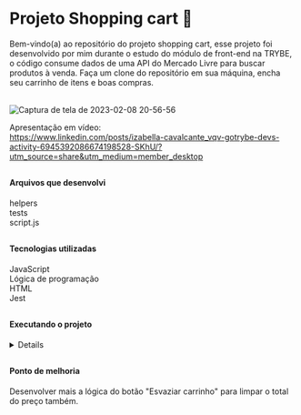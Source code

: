 # Projeto Shopping cart  🛒
Bem-vindo(a) ao repositório do projeto shopping cart, esse projeto foi desenvolvido por mim durante o estudo do módulo de front-end na TRYBE, o código consume dados de uma API do Mercado Livre para buscar produtos à venda. Faça um clone do repositório em sua máquina, encha seu carrinho de itens e boas compras.</br></br>

![Captura de tela de 2023-02-08 20-56-56](https://user-images.githubusercontent.com/102598731/217680556-bd4cada1-6e78-4d10-9632-336aa7e6fda8.png)

Apresentação em vídeo:</br>
https://www.linkedin.com/posts/izabella-cavalcante_vqv-gotrybe-devs-activity-6945392086674198528-SKhU/?utm_source=share&utm_medium=member_desktop
##

<h4>Arquivos que desenvolvi</h4>
helpers</br>
tests</br>
script.js

##

<h4>Tecnologias utilizadas</h4>
JavaScript</br>
Lógica de programação</br>
HTML</br>
Jest

##

<h4>Executando o projeto</h4>
<details>
1. Clone o repositório</br>
• git clone git@github.com:izacavalcante/project-shopping-cart.git

2. Instalar as dependências</br>
• npm install

3. Crie uma branch a partir da branch master</br>
• Verifique que você está na branch master</br>
Exemplo: git branch</br>
• Se não estiver, mude para a branch master</br>
Exemplo: git checkout master
    
4. Crie uma branch</br>
• Exemplo: git checkout -b fulaninho-shopping-cart

5. Adicione as mudanças ao stage do Git e faça um commit</br>
• Verifique que as mudanças ainda não estão no stage</br>
Exemplo: git status (deve aparecer listada a pasta fulaninho em vermelho)</br>
• Adicione o novo arquivo ao stage do Git</br>
Exemplo:</br>
git add . (adicionando todas as mudanças - que estavam em vermelho - ao stage do Git)</br>
git status (deve aparecer listado o arquivo fulaninho/README.md em verde)</br>
• Faça o commit inicial</br>
Exemplo:</br>
git commit -m 'Projeto Shopping Cart' (fazendo o primeiro commit)</br>
git status (deve aparecer uma mensagem tipo nothing to commit )
      
6. Adicione a sua branch com o novo commit ao repositório remoto</br>
Usando o exemplo anterior: git push -u origin fulaninho-shopping-cart
7. Crie um novo Pull Request (PR)


<h4>Executar a aplicação:</h4>
Pelo Vscode utilizar a função:</br>
 • Go Live
</details>

##

<h4>Ponto de melhoria</h4>
Desenvolver mais a lógica do botão "Esvaziar carrinho" para limpar o total do preço também.
